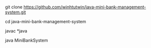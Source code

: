 git clone https://github.com/winhtutwin/java-mini-bank-management-system.git
 
cd java-mini-bank-management-system
 
javac *java
 
java MiniBankSystem
